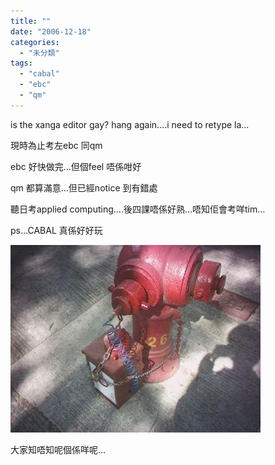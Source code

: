 ```yaml
---
title: ""
date: "2006-12-18"
categories: 
  - "未分類"
tags: 
  - "cabal"
  - "ebc"
  - "qm"
---
```


is the xanga editor gay? hang again....i need to retype la...

現時為止考左ebc 同qm

ebc 好快做完...但個feel 唔係咁好

qm 都算滿意...但已經notice 到有錯處

聽日考applied computing....後四課唔係好熟...唔知佢會考咩tim...

ps...CABAL 真係好好玩

[![snap0026](images/z67171863.jpg)](http://photo.xanga.com/abbychau/b918a95938238/photo.html)

大家知唔知呢個係咩呢...
